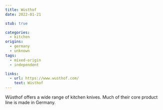 ```yaml
---
title: Wüsthof
date: 2022-01-21

stub: true

categories:
  - kitchen
origins:
  - germany
  - unknown
tags:
  - mixed-origin
  - independent

links:
  - url: https://www.wusthof.com/
    text: Wüsthof
---
```


Wüsthof offers a wide range of kitchen knives. Much of their core product line
is made in Germany.
